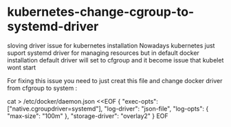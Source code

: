 # kubernetes-change-cgroup-to-systemd-driver
sloving driver issue for kubernetes installation 
Nowadays kubernetes just suport systemd driver for managing resources but in default docker installation default driver will set to cfgroup and it become issue that kubelet wont start 

For fixing this issue you need to just creat this file and change docker driver from cfgroup to system :

cat > /etc/docker/daemon.json <<EOF
{
  "exec-opts": ["native.cgroupdriver=systemd"],
  "log-driver": "json-file",
  "log-opts": {
    "max-size": "100m"
  },
  "storage-driver": "overlay2"
}
EOF
